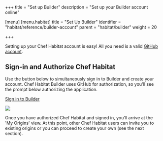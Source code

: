 +++
title = "Set up Builder"
description = "Set up your Builder account online"

[menu]
  [menu.habitat]
    title = "Set Up Builder"
    identifier = "habitat/reference/builder-account"
    parent = "habitat/builder"
    weight = 20

+++


Setting up your Chef Habitat account is easy! All you need is a valid [GitHub account](https://github.com/join).

## Sign-in and Authorize Chef Habitat

Use the button below to simultaneously sign in to Builder and create your account. Chef Habitat Builder uses GitHub for authorization, so you'll see the prompt below authorizing the application.

<a href="https://bldr.habitat.sh/#/sign-in" class="button cta" target="_blank">Sign in to Builder</a>

<img src="/images/authorize.png">

Once you have authorized Chef Habitat and signed in, you'll arrive at the 'My Origins' view. At this point, other Chef Habitat users can invite you to existing origins or you can proceed to create your own (see the next section).
